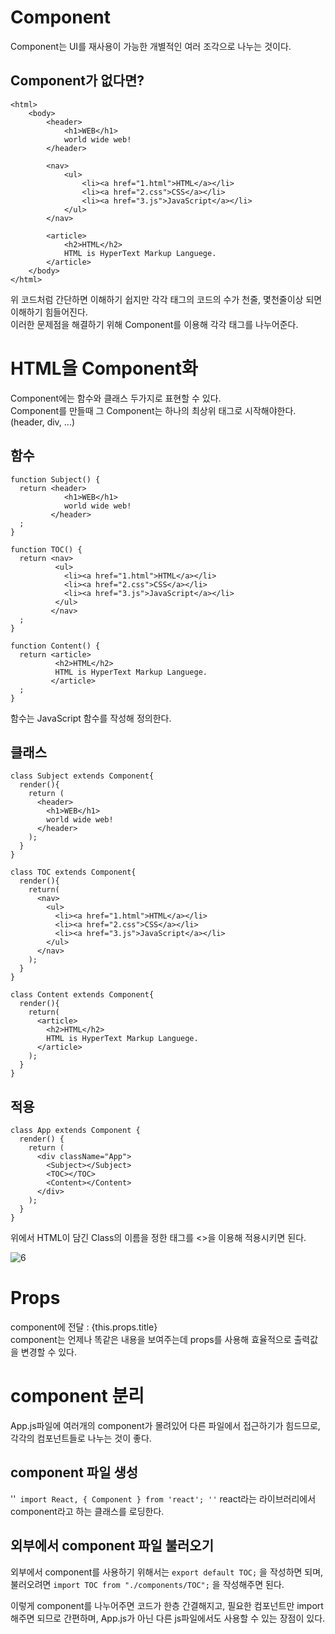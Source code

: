 # Component
Component는 UI를 재사용이 가능한 개별적인 여러 조각으로 나누는 것이다.

## Component가 없다면?
```
<html>
    <body>
        <header>
            <h1>WEB</h1>
            world wide web!
        </header>

        <nav>
            <ul>
                <li><a href="1.html">HTML</a></li>
                <li><a href="2.css">CSS</a></li>
                <li><a href="3.js">JavaScript</a></li>
            </ul>
        </nav>

        <article>
            <h2>HTML</h2>
            HTML is HyperText Markup Languege.
        </article>
    </body>
</html>
```
위 코드처럼 간단하면 이해하기 쉽지만 각각 태그의 코드의 수가 천줄, 몇천줄이상 되면 이해하기 힘들어진다.  
이러한 문제점을 해결하기 위해 Component를 이용해 각각 태그를 나누어준다.

# HTML을 Component화
Component에는 함수와 클래스 두가지로 표현할 수 있다.  
Component를 만들때 그 Component는 하나의 최상위 태그로 시작해야한다. (header, div, ...)

## 함수
```
function Subject() {
  return <header>
            <h1>WEB</h1>
            world wide web!
         </header>
  ;
}

function TOC() {
  return <nav>
          <ul>
            <li><a href="1.html">HTML</a></li>
            <li><a href="2.css">CSS</a></li>
            <li><a href="3.js">JavaScript</a></li>
          </ul>
         </nav>
  ;
}

function Content() {
  return <article>
          <h2>HTML</h2>
          HTML is HyperText Markup Languege.
         </article>
  ;
}
```
함수는 JavaScript 함수를 작성해 정의한다.  

## 클래스
```
class Subject extends Component{
  render(){
    return (
      <header>
        <h1>WEB</h1>
        world wide web!
      </header>
    );
  }
}

class TOC extends Component{
  render(){
    return(
      <nav>
        <ul>
          <li><a href="1.html">HTML</a></li>
          <li><a href="2.css">CSS</a></li>
          <li><a href="3.js">JavaScript</a></li>
        </ul>
      </nav>
    );
  }
}

class Content extends Component{
  render(){
    return(
      <article>
        <h2>HTML</h2>
        HTML is HyperText Markup Languege.
      </article>
    );
  }
}
```
## 적용
```
class App extends Component {
  render() {
    return (
      <div className="App">
        <Subject></Subject>
        <TOC></TOC>
        <Content></Content>
      </div>
    );
  }
}
```
위에서 HTML이 담긴 Class의 이름을 정한 태그를 <>을 이용해 적용시키면 된다.

![6](https://user-images.githubusercontent.com/73509513/167335107-79c870fd-2bd7-425d-9d8a-cf0e8bc5a9c0.PNG)

# Props
component에 전달 : {this.props.title}  
component는 언제나 똑같은 내용을 보여주는데 props를 사용해 효율적으로 출력값을 변경할 수 있다.  

# component 분리
App.js파일에 여러개의 component가 몰려있어 다른 파일에서 접근하기가 힘드므로, 각각의 컴포넌트들로 나누는 것이 좋다.  

## component 파일 생성

''`
import React, { Component } from 'react';
''`
react라는 라이브러리에서 component라고 하는 클래스를 로딩한다.

## 외부에서 component 파일 불러오기

외부에서 component를 사용하기 위해서는
``
export default TOC;
``
을 작성하면 되며, 불러오려면
``
import TOC from "./components/TOC";
``
을 작성해주면 된다.  

이렇게 component를 나누어주면 코드가 한층 간결해지고, 필요한 컴포넌트만 import 해주면 되므로 간편하며, App.js가 아닌 다른 js파일에서도 사용할 수 있는 장점이 있다.  

